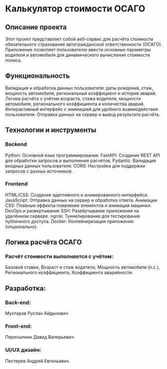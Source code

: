# Калькулятор стоимости ОСАГО
## Описание проекта
Этот проект представляет собой веб-сервис для расчёта стоимости обязательного страхования автогражданской ответственности (ОСАГО). Приложение позволяет пользователю ввести основные параметры водителя и автомобиля для динамического вычисления стоимости полиса.

## Функциональность
Валидация и обработка данных пользователя: даты рождения, стаж, мощность автомобиля, региональный коэффициент и история аварий.
Логика расчёта с учётом возраста, стажа водителя, мощности автомобиля, регионального коэффициента и количества аварий.
Интерактивный интерфейс с анимацией для удобного взаимодействия пользователя.
Отправка данных на сервер и вывод результата расчёта.
## Технологии и инструменты
### Backend
Python: Основной язык программирования.
FastAPI: Создание REST API для обработки запросов и выполнения расчётов.
Pydantic: Валидация входных данных пользователя.
CORS: Настройка для поддержки запросов с разных источников.
### Frontend
HTML/CSS: Создание адаптивного и анимированного интерфейса.
JavaScript: Отправка данных на сервер и обработка ответа.
Анимации CSS: Плавные эффекты появления элементов и анимация машинки.
DevOps и развертывание
SSH: Развёртывание приложения на удалённом сервере.
ngrok: Туннелирование для тестирования публичного доступа.
Docker: Контейнеризация приложения (опционально).

## Логика расчёта ОСАГО
### Расчёт стоимости выполняется с учётом:

Базовой ставки,
Возраст и стаж водителя,
Мощность автомобиля (л.с.),
Регионального коэффициента,
Коэффициента аварийности.
## Разработка:
### Back-end:
Мухтаров Руслан Айдынович
### Front-end: 
Пересыпкин Давид Валерьевич
### UI/UX дизайн:
Пестерев Андрей Евгеньевич
